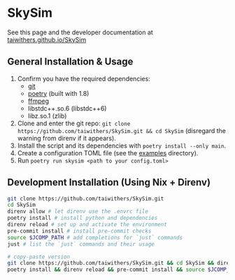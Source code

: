 # SkySim

See this page and the developer documentation at [taiwithers.github.io/SkySim](https://taiwithers.github.io/SkySim/)

## General Installation & Usage

1. Confirm you have the required dependencies:
    - [git](https://git-scm.com/)
    - [poetry](https://python-poetry.org/) (built with 1.8)
    - [ffmpeg](https://ffmpeg.org/)
    - libstdc++.so.6 (libstdc++6)
    - libz.so.1 (zlib)
2. Clone and enter the git repo: `git clone
   https://github.com/taiwithers/SkySim.git && cd SkySim` (disregard the
   warning from direnv if it appears).
3. Install the script and its dependencies with `poetry install --only main`.
4. Create a configuration TOML file (see the [examples](https://github.com/taiwithers/SkySim/tree/main/examples) directory).
5. Run `poetry run skysim <path to your config.toml>`

## Development Installation (Using Nix + Direnv)

```bash
git clone https://github.com/taiwithers/SkySim.git
cd SkySim
direnv allow # let direnv use the .envrc file
poetry install # install python and dependencies
direnv reload # set up and activate the environment
pre-commit install # install pre-commit checks
source $JCOMP_PATH # add completions for `just` commands
just # list the `just` commands and their usage
```

```bash
# copy-paste version
git clone https://github.com/taiwithers/SkySim.git && cd SkySim && direnv allow
poetry install && direnv reload && pre-commit install && source $JCOMP_PATH
```
